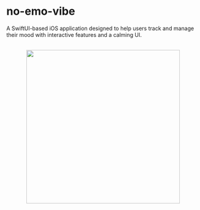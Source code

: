 # no-emo-vibe

A SwiftUI-based iOS application designed to help users track and manage their mood with interactive features and a calming UI.

<br />

<div align="center">
  <img src="https://github.com/user-attachments/assets/2509cc74-8f60-4316-9a52-e504a088dc02" width="400"/>
</div>
